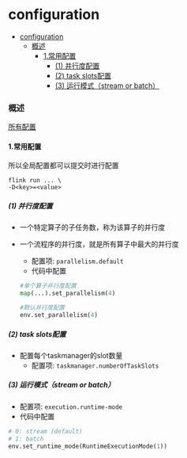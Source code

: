 # configuration


<!-- @import "[TOC]" {cmd="toc" depthFrom=1 depthTo=6 orderedList=false} -->

<!-- code_chunk_output -->

- [configuration](#configuration)
    - [概述](#概述)
      - [1.常用配置](#1常用配置)
        - [(1) 并行度配置](#1-并行度配置)
        - [(2) task slots配置](#2-task-slots配置)
        - [(3) 运行模式（stream or batch）](#3-运行模式stream-or-batch)

<!-- /code_chunk_output -->


### 概述

[所有配置](https://nightlies.apache.org/flink/flink-docs-release-1.18/docs/deployment/config/)

#### 1.常用配置

所以全局配置都可以提交时进行配置
```shell
flink run ... \
-D<key>=<value>
```

##### (1) 并行度配置

* 一个特定算子的子任务数，称为该算子的并行度
* 一个流程序的并行度，就是所有算子中最大的并行度

  * 配置项: `parallelism.default`
  * 代码中配置
  ```python
  #单个算子并行度配置
  map(...).set_parallelism(4)

  #默认并行度配置
  env.set_parallelism(4)
  ```

##### (2) task slots配置

* 配置每个taskmanager的slot数量
  * 配置项: `taskmanager.numberOfTaskSlots`

##### (3) 运行模式（stream or batch）

* 配置项: `execution.runtime-mode`
* 代码中配置
```python
# 0: stream (default)
# 1: batch
env.set_runtime_mode(RuntimeExecutionMode(1))
```
